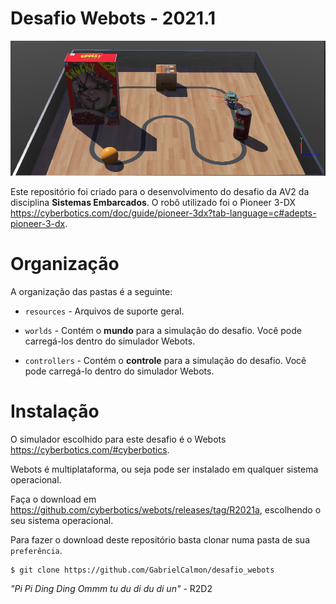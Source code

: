 # Desafio Webots - 2021.1

![banner](https://github.com/GabrielCalmon/desafio_webots/blob/main/resources/banner.PNG?raw=true)

Este repositório foi criado para o desenvolvimento do desafio da AV2 da disciplina **Sistemas Embarcados**. O robô utilizado foi o Pioneer 3-DX <https://cyberbotics.com/doc/guide/pioneer-3dx?tab-language=c#adepts-pioneer-3-dx>.

# Organização

A organização das pastas é a seguinte:

- `resources` - Arquivos de suporte geral.

- `worlds` - Contém o **mundo** para a simulação do desafio. Você pode carregá-los dentro do simulador Webots.

- `controllers` - Contém o **controle** para a simulação do desafio. Você pode carregá-lo dentro do simulador Webots.

# Instalação

O simulador escolhido para este desafio é o Webots <https://cyberbotics.com/#cyberbotics>.

Webots é multiplataforma, ou seja pode ser instalado em qualquer sistema operacional.

Faça o download em <https://github.com/cyberbotics/webots/releases/tag/R2021a>, escolhendo o seu sistema operacional.

Para fazer o download deste repositório basta clonar numa pasta de sua `preferência`.

```
$ git clone https://github.com/GabrielCalmon/desafio_webots
``` 

*"Pi Pi Ding Ding Ommm tu du di du di un"* - R2D2